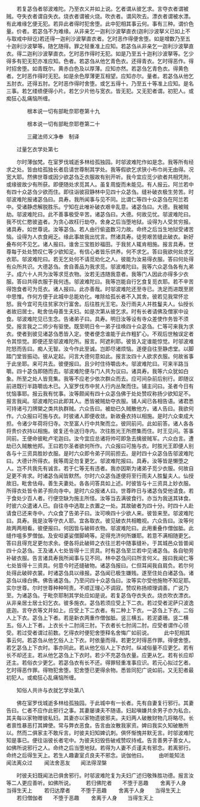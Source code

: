 <!-- { "loadSidebar": true } -->
　　若复苾刍者邬波难陀。乃至衣义并如上说。乞者谓从彼乞求。言夺衣者谓被贼。夺失衣者谓自失衣。烧衣者谓被火烧。吹衣者。谓风吹去。漂衣者谓被水漂。有此难缘乞便无犯。若异此者得时犯舍堕。此中犯相其事云何。事有三种。谓价色量。价者。若苾刍不为难缘。从非亲乞一迦利沙波拏直衣(迦利沙波拏义已如上不与取戒中辩讫)若还得一迦利沙波拏直衣者。乞时恶作得便舍堕。如是增数乃至五十迦利沙波拏等。随乞随得。罪之轻重准上应知。若苾刍从非亲乞一迦利沙波拏直衣。得二迦利沙波拏直衣。乞时恶作得时无犯。如是乃至五十迦利沙波拏等。乞少得多有犯无犯亦准应知。色者。若苾刍从他乞青色衣。还得青衣。乞时得恶作。得时招舍堕。如青既尔。黄赤白色及以厚薄。应知亦然。若苾刍乞青色衣。得黄色者。乞时恶作得时无犯。如是余色厚薄更互相望。应知亦尔。量者。若苾刍从他乞五肘衣。还得五肘。乞时恶作得时舍堕。或乞五得十。乃至五十等准上应知。是名三事。若乞缕缋便得小片。若乞少片他与宽衣。皆无犯。又无犯者谓。初犯人。或痴狂心乱痛恼所缠。

　　　　根本说一切有部毗奈耶卷第十九



　　　　根本说一切有部毗奈耶卷第二十

　　　　三藏法师义净奉　制译

　　过量乞衣学处第七

　　尔时薄伽梵。在室罗伐城逝多林给孤独园。时邬波难陀作如是念。我等所有经求之处。皆由给孤独长者启请世尊制其学处。我等假欲乞求狭小布巾尚无由得。况宽大耶。然佛世尊或因少欲苾刍乏衣服故有别开听。我今宜应觅少欲者共相凭附。或缘彼故少有所获。即便随处求觅其人。虽复周旋而未能见。有人报云。阿兰若中有四十众苾刍少欲而住。即往诣彼寂静林中见四十众苾刍。缝补破衣极生劳苦。时邬波难陀报诸苾刍曰。具寿。我所闻事与见不同。比谓仁等四十众苾刍在阿兰若中。受诸静虑解脱胜乐。宁知在此唯补破衣艰辛乱意。诸苾刍曰。大德。我被贼劫。邬波难陀曰。此不善事极受辛苦。诸苾刍曰。大德。何故见忧。邬波难陀曰。我不忧仁愍彼盗者。为贪心故枉行劫夺。舍身之后当堕地狱。设得为人受贫穷报。诸具寿。如世尊说。汝等苾刍。若人由行偷盗数习力故。命终之后当生地狱受诸苦恼。设得为人衣食阙乏。缘此事故我出忧言。然诸具寿。徒劳艰苦缝此破衣。新好叠布何不见乞。诸人报曰。谁舍三宝胜妙福田。于我贫人辄肯相施。报言具寿。世尊每于处处赞叹仁等少欲知足。有信心者皆乐供养。何不求乞。答曰我欲何处求乞衣耶。邬波难陀曰。若无乞处何不请觅劝化之人。彼能为汝易得衣服。答曰何处得有众所共识。大德苾刍。舍自善品为我求觅。邬波难陀曰。我等六众苾刍各有九弟子。成六十人共为汝等求觅衣物。汝若无违随我意者。我等门人因此亦得多少衣服。答曰共得衣服于我何违。邬波难陀曰。我等岂能自行乞食复觅衣耶。若不辛苦得饱食者可为觅衣。诸人报曰。此亦善哉。时邬波难陀还至寺已。洗足而进既至房中思惟。作何方便于此城中总能劝化。唯除给孤长者不入其舍。彼若见我常怀忿怒。我今宜可先往贫家次行富舍。后往胜光王宅。及行雨夫人并胜鬘夫人。仙授长者故旧居士。毗舍佉母善生夫妇。如是次第从彼乞求。时有长者请佛及僧家中设食。邬波难陀见已生念。告诸弟子曰。具寿。明日汝等设有寺众差使作务皆不须受。报言我之二师少有驱使。既至明日令一弟子往唤四十众苾刍。仁等可来我为求衣。使者到彼见诸苾刍悉皆入定。使者便念谁能于此作粗犷心。不观后世触误定者令其惊觉。即便还至邬波难陀所。报言。阿遮利耶。彼皆入定谁能惊觉。时邬波难陀怒而告曰。痴人无智。汝今作此至诚。岂即尽诸烦恼。遂便自往至静虑堂。以脚踏门堂皆振动。彼从定起。问言大德何意如此。报言汝四十人欲求衣服。何故省事于此坐耶。来可共去。彼便报曰。且少时住待嚼齿木。邬波难陀曰。可来半路当嚼。四十苾刍即随而去。邬波难陀便与门人共为议曰。诸具寿。我等六众犹如白象。所至之处人皆竞集。我等不应老少依次群众而去。应可间杂前后别行。即随议前进既行半路嚼齿木已。入室罗伐市中贫人行内丛聚而住。铺主问曰。圣者今日有忧恼事耶。报云我有忧事。汝等颇闻有四十众苾刍佛于处处赞叹称扬少欲知足不。报言我闻。邬波难陀曰此即其人。悉皆被贼劫夺衣服。铺人闻已各相告语。诸君悉可持诸弓刀牌槊之类共执群贼。六众告曰。被劫已久贼散他方。诸人告曰。我欲何作。六众报曰可施与衣。时彼诸人即便收敛。新故叠衣持以相施。是时六众束成大担。令诸少年荷将归寺。次至富人行中共聚而立。彼同前问。此如前答。诸人各各将贵价衣持以相施。彼复还令送归寺内。次往胜光王所攒集而住。时王见问。答事同前。王便命彼毗卢宅迦曰。汝今宜应总诸将帅可即急去擒彼贼军。六众白言。遭劫已久贼散他邦。王曰若尔圣者欲何所作。六众报曰可施与衣。时胜光王即便人别各与十三资具胜妙衣服。是时六众即令弟子同前担去。是时四十众苾刍告邬波难陀曰。大德计所得衣。我等周足勿复更乞。邬波难陀报曰。具寿。汝等皆是懒堕之人。岂不共我先有诚言。若于仁等无有违者。我亦因斯为诸弟子觅少衣服。何故自足更不肯求。时诸苾刍闻皆默然。尔时六众苾刍遂便将至行雨夫人胜鬘夫人。仙授故旧。毗舍佉母。善生夫妻处。各各问答具如上述。时彼皆与十三资具上妙衣服。所得衣处皆令弟子担向寺中。是时六众报诸人曰。世尊昨日与诸苾刍受他请食。若于食处少百人者。行便空缺为施主所怪。汝等当去满彼食行。亦当为我送其钵食。时彼六众遣诸人已。自往寺中选取上衣置之一处。其故破者为四十分。时四十人赴请食已还来寺中。六众食了告弟子曰。汝可唤四十少欲人来。彼皆来至。邬波难陀曰。具寿。我是汝等守衣人耶。宜各取衣。彼见破衣共相瞻视。六众告曰。汝等何故两两相看。彼便报曰。何因皆与破碎衣物。邬波难陀曰。此用重叠作僧伽胝。此缝作嗢多罗僧伽。及安呾婆娑僧脚崎等。足得充济何所嫌耶。若意不满相随更乞。答曰且得充足更勿求余。便各将此破碎之衣往兰若中随事缝补。于其城邑众皆普闻四十众苾刍。王及诸人七处皆得十三资具。时有苾刍至兰若中见诸苾刍。各自劬劳补破衣服。告言诸具寿我所闻事与见不同。林中苾刍问曰所言何义。报曰我闻仁等七处皆得十三资具。何意今时还缝破物。诸苾刍报曰。仁但耳闻我自肩负。若尔何处得此破碎衣裳。时诸苾刍具以缘报。苾刍闻已极生嫌贱。遂至住处白诸苾刍。诸苾刍以缘白佛。佛告诸苾刍。乃至问四十众苾刍曰。汝等实尔受他施物不知足耶。实尔世尊。尔时世尊种种呵责。不顺正理心不调寂。赞叹称扬顺理调善。广说乃至。为诸苾刍。于毗奈耶制其学处应如是说。若复苾刍夺衣失衣。烧衣吹衣漂衣。从非亲居士居士妇乞衣。彼多施衣。苾刍若须应受上下二衣。若过受者泥萨只波逸底迦。言夺衣等文并如上。应受上下二衣者。有二种上下衣。一苾刍上下衣。二俗人上下衣。苾刍上下者。若是新衣两重作僧伽胝。竖三横五。若泥婆珊。竖二横五。俗人上下者。上衣长十二肘阔三肘。下衣者长七肘阔二肘。应受者谓作心领受。若过受者谓过前数。乞得衣时便犯舍堕释名舍悔广如前说。
　　此中犯相其事云何。若苾刍从他乞俗人上下衣。时依量而得。若更乞时得恶作罪。得便舍堕。若乞苾刍上下衣时。事亦同此。若从他乞俗人上下衣时。纵减俗量不应更乞。若有长不却还主。若从他乞苾刍上下衣时。若少不充苾刍衣量。应更从乞。若有长应却还主。若俗衣少更乞。若苾刍衣有长不还。得罪轻重准事应识。若元心拟过乞者。乞时得恶作罪。得物犯舍堕。犯舍堕已更得余物。悉皆同犯广说如前。又无犯者最初犯人。或痴狂心乱痛恼所缠。

　　知俗人共许与衣就乞学处第八

　　佛在室罗伐城逝多林给孤独园。于此城中有一长者。先有自妻复行邪行。其妻告曰。仁者不应作此邪行之事。其妻屡谏夫不随语。妇起嗔嫌共余男子亦为私合。其夫每以家物赠彼私妇。其妻亦以家物遗彼邪夫。夫妇两人破散财物几将略尽。长者禀性暴恶打其婢使。常与弊衣恶食。告言由汝散我家资。婢曰我实久知破散所以。然而二俱家主不敢斥言。时彼夫妇知婢讥刺。俱怀惭愧并默无言。时邬波难陀知是事已。便往诣彼长者宅中。为彼夫妇毁呰破戒赞叹持戒。告言善男子善女人。如佛所说邪行之人。命终之后当堕地狱。若得为人妻不贞谨夫有邪念。若离邪行。命终之后得生天上。若生人趣妻室贞良夫不邪念。说伽他曰。
　　由听能知法　　闻法离众过
　　闻法舍恶友　　闻法得涅槃

　　时彼夫妇既闻法已俱舍邪行。时邬波难陀复为夫妇广述归敬殊胜功德。报言汝等二人更应善听。如佛所说。
　　若归佛陀者　　不堕于恶趣
　　舍离于人身　　当得生天上
　　若归达摩者　　不堕于恶趣
　　舍离于人身　　当得生天上
　　若归僧伽者　　不堕于恶趣
　　舍离于人身　　当得生天上

